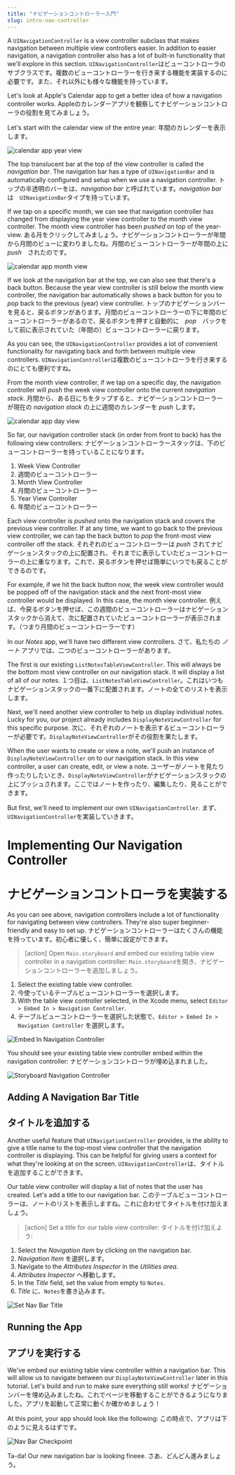 ```yaml
---
title: "ナビゲーションコントローラー入門"
slug: intro-nav-controller
---
```


A `UINavigationController` is a view controller subclass that makes navigation between multiple view controllers easier. In addition to easier navigation, a navigation controller also has a lot of built-in functionality that we'll explore in this section.
`UINavigationController`はビューコントローラのサブクラスです。複数のビューコントローラーを行き来する機能を実装するのに必要です。また、それ以外にも様々な機能を持っています。

Let's look at Apple's Calendar app to get a better idea of how a navigation controller works.
Appleのカレンダーアプリを観察してナビゲーションコントローラの役割を見てみましょう。

Let's start with the calendar view of the entire year:
年間のカレンダーを表示します。

![calendar app year view](./images/year.png)

The top translucent bar at the top of the view controller is called the _navigation bar_. The navigation bar has a type of `UINavigationBar` and is automatically configured and setup when we use a navigation controller.
トップの半透明のバーをは、_navigation bar_ と呼ばれています。_navigation bar_ は　`UINavigationBar`タイプを持っています。

If we tap on a specific month, we can see that navigation controller has changed from displaying the year view controller to the month view controller. The month view controller has been _pushed_ on top of the year-view.
ある月をクリックしてみましょう。ナビゲーションコントローラーが年間から月間のビューに変わりましたね。月間のビューコントローラーが年間の上に　_push_　されたのです。

![calendar app month view](./images/month.png)

If we look at the navigation bar at the top, we can also see that there's a back button. Because the year view controller is still below the month view controller, the navigation bar automatically shows a back button for you to _pop_ back to the previous (year) view controller.
トップのナビゲーションバーを見ると、戻るボタンがあります。月間のビューコントローラーの下に年間のビューコントローラーがあるので、戻るボタンを押すと自動的に　_pop_　バックをして前に表示されていた（年間の）ビューコントローラーに戻ります。

As you can see, the `UINavigationController` provides a lot of convenient functionality for navigating back and forth between multiple view controllers.
`UINavigationController`は複数のビューコントローラを行き来するのにとても便利ですね。

From the month view controller, if we tap on a specific day, the navigation controller will _push_ the week view controller onto the current _navigation stack_.
月間から、ある日にちをタップすると、ナビゲーションコントローラーが現在の _navigation stack_ の上に週間のカレンダーを _push_ します。

![calendar app day view](./images/day.png)

So far, our navigation controller stack (in order from front to back) has the following view controllers:
ナビゲーションコントローラースタックは、下のビューコントローラーを持っていることになります。

1. Week View Controller
1. 週間のビューコントローラー
1. Month View Controller
1. 月間のビューコントローラー
1. Year View Controller
1. 年間のビューコントローラー

Each view controller is _pushed_ onto the navigation stack and covers the previous view controller. If at any time, we want to go back to the previous view controller, we can tap the back button to _pop_ the front-most view controller off the stack.
それぞれのビューコントローラーは _push_ されてナビゲーションスタックの上に配置され、それまでに表示していたビューコントローラーの上に重なります。これで、戻るボタンを押せば簡単にいつでも戻ることができるのです。

For example, if we hit the back button now, the week view controller would be popped off of the navigation stack and the next front-most view controller would be displayed. In this case, the month view controller.
例えば、今戻るボタンを押せば、この週間のビューコントローラーはナビゲーションスタックから消えて、次に配置されていたビューコントローラーが表示されます。（つまり月間のビューコントローラーです）

In our _Notes_ app, we'll have two different view controllers.
さて、私たちの _ノート_ アプリでは、二つのビューコントローラーがあります。

The first is our existing `ListNotesTableViewController`. This will always be the bottom most view controller on our navigation stack. It will display a list of all of our notes.
１つ目は、`ListNotesTableViewController`。これはいつもナビゲーションスタックの一番下に配置されます。ノートの全てのリストを表示します。

Next, we'll need another view controller to help us display individual notes. Lucky for you, our project already includes `DisplayNoteViewController` for this specific purpose.
次に、それぞれのノートを表示するビューコントローラーが必要です。`DisplayNoteViewController`がその役割を果たします。

When the user wants to create or view a note, we'll push an instance of `DisplayNoteViewController` on to our navigation stack. In this view controller, a user can create, edit, or view a note.
ユーザーがノートを見たり作ったりしたいとき、`DisplayNoteViewController`がナビゲーションスタックの上にプッシュされます。ここではノートを作ったり、編集したり、見ることができます。

But first, we'll need to implement our own `UINavigationController`.
まず、`UINavigationController`を実装していきます。

# Implementing Our Navigation Controller
# ナビゲーションコントローラを実装する

As you can see above, navigation controllers include a lot of functionality for navigating between view controllers. They're also super beginner-friendly and easy to set up.
ナビゲーションコントローラーはたくさんの機能を持っています。初心者に優しく、簡単に設定ができます。


> [action]
Open `Main.storyboard` and embed our existing table view controller in a navigation controller:
`Main.storyboard`を開き、ナビゲーションコントローラーを追加しましょう。
>
1. Select the existing table view controller.
1. 今使っているテーブルビューコントローラーを選択します。
1. With the table view controller selected, in the Xcode menu, select `Editor > Embed In > Navigation Controller`.
1. テーブルビューコントローラーを選択した状態で、`Editor > Embed In > Navigation Controller` を選択します。

>
![Embed In Navigation Controller](assets/embed_in_navigation_controller.png)

You should see your existing table view controller embed within the navigation controller:
ナビゲーションコントローラが埋め込まれました。

![Storyboard Navigation Controller](assets/storyboard_nav_controller.png)

## Adding A Navigation Bar Title
## タイトルを追加する

Another useful feature that `UINavigationController` provides, is the ability to give a title name to the top-most view controller that the navigation controller is displaying. This can be helpful for giving users a context for what they're looking at on the screen.
`UINavigationController`は、タイトルを追加することができます。

Our table view controller will display a list of notes that the user has created. Let's add a title to our navigation bar.
このテーブルビューコントローラーは、ノートのリストを表示しますね。これに合わせてタイトルを付け加えましょう。

> [action]
Set a title for our table view controller:
タイトルを付け加えよう:
>
1. Select the _Navigation Item_ by clicking on the navigation bar.
1. _Navigation Item_ を選択します。
1. Navigate to the _Attributes Inspector_ in the _Utilities area_.
1. _Attributes Inspector_ へ移動します。
1. In the _Title_ field, set the value from empty to `Notes`.
1. _Title_ に、`Notes`を書き込みます。
>
![Set Nav Bar Title](assets/set_nav_bar_title.png)

## Running the App
## アプリを実行する

We've embed our existing table view controller within a navigation bar. This will allow us to navigate between our `DisplayNoteViewController` later in this tutorial. Let's build and run to make sure everything still works!
ナビゲーションバーを埋め込みましたね。これでページを移動することができるようになりました。アプリを起動して正常に動くか確かめましょう！

At this point, your app should look like the following:
この時点で、アプリは下のように見えるはずです。

![Nav Bar Checkpoint](assets/nav_bar_checkpoint.png)

Ta-da! Our new navigation bar is looking fineee.
さあ、どんどん進みましょう。
